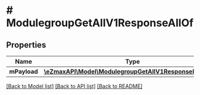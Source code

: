 # # ModulegroupGetAllV1ResponseAllOf

## Properties

Name | Type | Description | Notes
------------ | ------------- | ------------- | -------------
**mPayload** | [**\eZmaxAPI\Model\ModulegroupGetAllV1ResponseMPayload**](ModulegroupGetAllV1ResponseMPayload.md) |  |

[[Back to Model list]](../../README.md#models) [[Back to API list]](../../README.md#endpoints) [[Back to README]](../../README.md)
